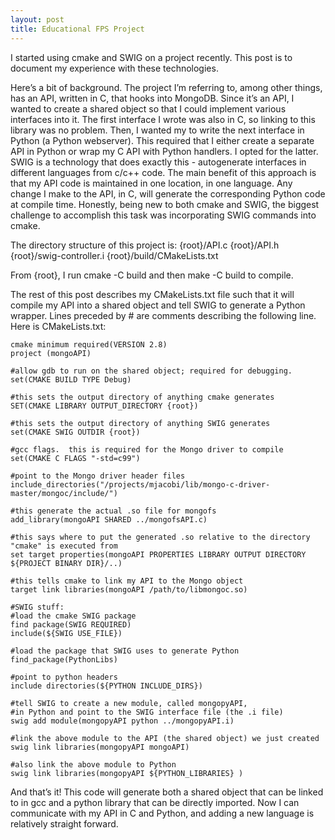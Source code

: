 ```yaml
---
layout: post
title: Educational FPS Project
---
```

I started using cmake and SWIG on a project recently. This post is to document my experience with these technologies.

Here’s a bit of background. The project I’m referring to, among other things, has an API, written in C, that hooks into MongoDB. Since it’s an API, I wanted to create a shared object so that I could implement various interfaces into it. The first interface I wrote was also in C, so linking to this library was no problem. Then, I wanted my to write the next interface in Python (a Python webserver). This required that I either create a separate API in Python or wrap my C API with Python
handlers. I opted for the latter. SWIG is a technology that does exactly this - autogenerate interfaces in different languages from c/c++ code. The main benefit of this approach is that my API code is maintained in one location, in one language. Any change I make to the API, in C, will generate the corresponding Python code at compile time. Honestly, being new to both cmake and SWIG, the biggest challenge to accomplish this task was incorporating SWIG commands into cmake.

The directory structure of this project is: {root}/API.c {root}/API.h {root}/swig-controller.i {root}/build/CMakeLists.txt

From {root}, I run cmake -C build and then make -C build to compile.

The rest of this post describes my CMakeLists.txt file such that it will compile my API into a shared object and tell SWIG to generate a Python wrapper. Lines preceded by # are comments describing the following line. Here is CMakeLists.txt:

```
cmake minimum required(VERSION 2.8)
project (mongoAPI)

#allow gdb to run on the shared object; required for debugging.
set(CMAKE BUILD TYPE Debug)

#this sets the output directory of anything cmake generates
SET(CMAKE LIBRARY OUTPUT_DIRECTORY {root})

#this sets the output directory of anything SWIG generates
set(CMAKE SWIG OUTDIR {root})

#gcc flags.  this is required for the Mongo driver to compile
set(CMAKE C FLAGS "-std=c99")

#point to the Mongo driver header files
include_directories("/projects/mjacobi/lib/mongo-c-driver-master/mongoc/include/") 

#this generate the actual .so file for mongofs
add_library(mongoAPI SHARED ../mongofsAPI.c) 

#this says where to put the generated .so relative to the directory "cmake" is executed from
set target properties(mongoAPI PROPERTIES LIBRARY OUTPUT DIRECTORY ${PROJECT BINARY DIR}/..) 

#this tells cmake to link my API to the Mongo object
target link libraries(mongoAPI /path/to/libmongoc.so) 

#SWIG stuff:
#load the cmake SWIG package
find package(SWIG REQUIRED)
include(${SWIG USE_FILE})

#load the package that SWIG uses to generate Python
find_package(PythonLibs)

#point to python headers
include directories(${PYTHON INCLUDE_DIRS})

#tell SWIG to create a new module, called mongopyAPI, 
#in Python and point to the SWIG interface file (the .i file)
swig add module(mongopyAPI python ../mongopyAPI.i)

#link the above module to the API (the shared object) we just created
swig link libraries(mongopyAPI mongoAPI)

#also link the above module to Python
swig link libraries(mongopyAPI ${PYTHON_LIBRARIES} )
```
And that’s it! This code will generate both a shared object that can be linked to in gcc and a python library that can be directly imported. Now I can communicate with my API in C and Python, and adding a new language is relatively straight forward.


